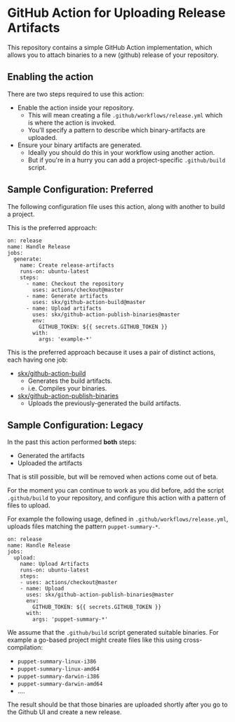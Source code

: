 # GitHub Action for Uploading Release Artifacts

This repository contains a simple GitHub Action implementation, which allows you to attach binaries to a new (github) release of your repository.


## Enabling the action

There are two steps required to use this action:

* Enable the action inside your repository.
  * This will mean creating a file `.github/workflows/release.yml` which is where the action is invoked.
  * You'll specify a pattern to describe which binary-artifacts are uploaded.
* Ensure your binary artifacts are generated.
  * Ideally you should do this in your workflow using another action.
  * But if you're in a hurry you can add a project-specific `.github/build` script.

## Sample Configuration: Preferred

The following configuration file uses this action, along with another to build a project.

This is the preferred approach:

```
on: release
name: Handle Release
jobs:
  generate:
    name: Create release-artifacts
    runs-on: ubuntu-latest
    steps:
      - name: Checkout the repository
        uses: actions/checkout@master
      - name: Generate artifacts
        uses: skx/github-action-build@master
      - name: Upload artifacts
        uses: skx/github-action-publish-binaries@master
        env:
          GITHUB_TOKEN: ${{ secrets.GITHUB_TOKEN }}
        with:
          args: 'example-*'
```

This is the preferred approach because it uses a pair of distinct actions,
each having one job:

* [skx/github-action-build](https://github.com/skx/github-action-build/)
  * Generates the build artifacts.
  * i.e. Compiles your binaries.
* [skx/github-action-publish-binaries](https://github.com/skx/github-action-publish-binaries)
  * Uploads the previously-generated the build artifacts.


## Sample Configuration: Legacy

In the past this action performed __both__ steps:

* Generated the artifacts
* Uploaded the artifacts

That is still possible, but will be removed when actions come out of beta.

For the moment you can continue to work as you did before, add the script `.github/build` to your repository, and configure this action with a pattern of files to upload.

For example the following usage, defined in `.github/workflows/release.yml`, uploads files matching the pattern `puppet-summary-*`.

```
on: release
name: Handle Release
jobs:
  upload:
    name: Upload Artifacts
    runs-on: ubuntu-latest
    steps:
    - uses: actions/checkout@master
    - name: Upload
      uses: skx/github-action-publish-binaries@master
      env:
        GITHUB_TOKEN: ${{ secrets.GITHUB_TOKEN }}
      with:
        args: 'puppet-summary-*'
```

We assume that the `.github/build` script generated suitable binaries.  For example a go-based project might create files like this using cross-compilation:

* `puppet-summary-linux-i386`
* `puppet-summary-linux-amd64`
* `puppet-summary-darwin-i386`
* `puppet-summary-darwin-amd64`
* ....

The result should be that those binaries are uploaded shortly after you go to
the Github UI and create a new release.
